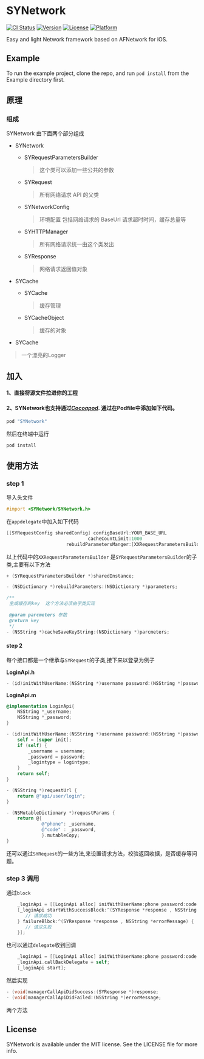 # SYNetwork

[![CI Status](http://img.shields.io/travis/孙扬/SYNetwork.svg?style=flat)](https://travis-ci.org/孙扬/SYNetwork)
[![Version](https://img.shields.io/cocoapods/v/SYNetwork.svg?style=flat)](http://cocoapods.org/pods/SYNetwork)
[![License](https://img.shields.io/cocoapods/l/SYNetwork.svg?style=flat)](http://cocoapods.org/pods/SYNetwork)
[![Platform](https://img.shields.io/cocoapods/p/SYNetwork.svg?style=flat)](http://cocoapods.org/pods/SYNetwork)



Easy and light Network framework based on AFNetwork for iOS.

## Example

To run the example project, clone the repo, and run `pod install` from the Example directory first.



## 原理

### 组成

SYNetwork 由下面两个部分组成

* SYNetwork

  * SYRequestParametersBuilder

    > 这个类可以添加一些公共的参数

  * SYRequest

    > 所有网络请求 API 的父类

  * SYNetworkConfig

    > 环境配置 包括网络请求的 BaseUrl 请求超时时间，缓存总量等

  * SYHTTPManager

    > 所有网络请求统一由这个类发出

  * SYResponse

    > 网络请求返回值对象

* SYCache

  - SYCache

    > 缓存管理

  - SYCacheObject 

    > 缓存的对象
* SYCache

 > 一个漂亮的Logger
 
 
## 加入

#### 1、直接将源文件拉进你的工程

#### 2、SYNetwork也支持通过[*Cocoapod*](http://cocoapods.org). 通过在Podfile中添加如下代码。

```ruby
pod "SYNetwork"
```

然后在终端中运行

```ruby
pod install
```

## 使用方法

### step 1

导入头文件

```objective-c
#import <SYNetwork/SYNetwork.h>
```

在`appdelegate`中加入如下代码

```objective-c
[[SYRequestConfig sharedConfig] configBaseUrl:YOUR_BASE_URL                                            								 timeOutInterval:20
                              cacheCountLimit:1000
                      rebuildParametersManger:[XXRequestParametersBuilder sharedInstance]];

```

以上代码中的`XXRequestParametersBuilder` 是`SYRequestParametersBuilder`的子类,主要有以下方法

```objective-c
+ (SYRequestParametersBuilder *)sharedInstance;

- (NSDictionary *)rebuildParameters:(NSDictionary *)parameters;

/**
 生成缓存的key  这个方法必须由字类实现
 
 @param parcmeters 参数
 @return key
 */
- (NSString *)cacheSaveKeyString:(NSDictionary *)parcmeters;
```



#### step 2

每个接口都是一个继承与`SYRequest`的子类,接下来以登录为例子

**LoginApi.h**

```objective-c
- (id)initWithUserName:(NSString *)username password:(NSString *)password;
```

**LoginApi.m**

```objective-c
@implementation LoginApi{
    NSString *_username;
    NSString *_password;
}

- (id)initWithUserName:(NSString *)username password:(NSString *)password {
    self = [super init];
    if (self) {
        _username = username;
        _password = password;
        _logintype = logintype;
    }
    return self;
}

- (NSString *)requestUrl {
    return @"api/user/login";
}

- (NSMutableDictionary *)requestParams {
    return @{
             @"phone": _username,
             @"code" : _password,
             }.mutableCopy;
}
```

还可以通过`SYRequest`的一些方法,来设置请求方法，校验返回收据，是否缓存等问题。

### step 3 调用

通过`block`

```objective-c
    _loginApi = [[LoginApi alloc] initWithUserName:phone password:code logintype:type];
    [_loginApi startWithSuccessBlock:^(SYResponse *response , NSString *errorMessage) {
       // 请求成功
    } failureBlbck:^(SYResponse *response , NSString *errorMessage) {
	   // 请求失败
    }];
```



也可以通过`delegate`收到回调

```objective-c
    _loginApi = [[LoginApi alloc] initWithUserName:phone password:code logintype:type];
	_loginApi.callBackDelegate = self;
	[_loginApi start];
```

然后实现

```objective-c
- (void)managerCallApiDidSuccess:(SYResponse *)response;
- (void)managerCallApiDidFailed:(NSString *)errorMessage;
```

两个方法

## License

SYNetwork is available under the MIT license. See the LICENSE file for more info.
